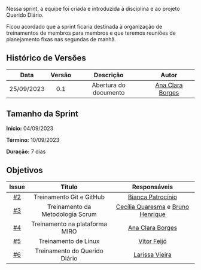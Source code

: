 Nessa sprint, a equipe foi criada e introduzida à disciplina e ao projeto Querido Diário.

Ficou acordado que a sprint ficaria destinada à organização de treinamentos de membros para membros e que teremos reuniões de planejamento fixas nas segundas de manhã.

## Histórico de Versões

|    Data    | Versão |       Descrição       |      Autor      |
| :--------: | :----: | :-------------------: | :-------------: |
| 25/09/2023 |  0.1   | Abertura do documento | [Ana Clara Borges](https://github.com/anabborges)|

## Tamanho da Sprint

**Início:**  04/09/2023

**Término:** 10/09/2023

**Duração:** 7 dias

## Objetivos


|                          Issue                           |              Título               |                    Responsáveis                     |
| :------------------------------------------------------: | :-------------------------------: | :-------------------------------------------------: |
| [#2](https://github.com/unb-mds/2023-2-Squad08/issues/2) |      Treinamento Git e GitHub     | [Bianca Patrocínio](https://github.com/BiancaPatrocinio7) |
| [#3](https://github.com/unb-mds/2023-2-Squad08/issues/3) | Treinamento da Metodologia Scrum  | [Cecília Quaresma](https://github.com/cqcoding) e [Bruno Henrique](https://github.com/bdebatata)|
| [#4](https://github.com/unb-mds/2023-2-Squad08/issues/4) |   Treinamento na plataforma MIRO  | [Ana Clara Borges](https://github.com/anabborges) |
| [#5](https://github.com/unb-mds/2023-2-Squad08/issues/5) |         Treinamento de Linux      | [Vitor Feijó](https://github.com/vitorfleonardo) |
| [#6](https://github.com/unb-mds/2023-2-Squad08/issues/6) |    Treinamento do Querido Diário  | [Larissa Vieira](https://github.com/VieiraLaris) |

